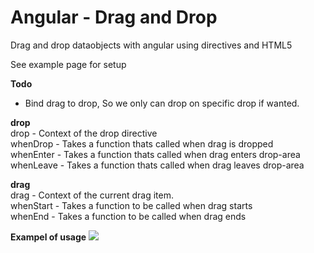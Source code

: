 Angular - Drag and Drop
=================

Drag and drop dataobjects with angular using directives and HTML5

See example page for setup

<b>Todo</b> <br/>
<ul>
    
<li>
 Bind drag to drop, So we only can drop on specific drop if wanted.
</li>


</ul>

<b>drop</b><br/>
drop      - Context of the drop directive   <br/>
whenDrop  - Takes a function thats called when drag is dropped  <br/>
whenEnter - Takes a function thats called when drag enters drop-area    <br/>
whenLeave - Takes a function thats called when drag leaves drop-area    <br/>
    
<b>drag</b><br/>
drag      - Context of the current drag item. <br/>
whenStart - Takes a function to be called when drag starts <br />
whenEnd   - Takes a function to be called when drag ends    <br/>

<b>Exampel of usage</b>
<a target='_blank' href='http://imageshack.us/photo/my-images/268/angulardnd.png/'><img src='http://img268.imageshack.us/img268/4500/angulardnd.png' border='0'/></a><br></a>
